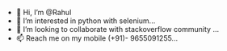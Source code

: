 - 👋 Hi, I’m @Rahul
- 👀 I’m interested in python with selenium...
- 💞️ I’m looking to collaborate with stackoverflow community ...
- 📫 Reach me on my mobile (+91)- 9655091255...

<!---
RahulmotogpM1/RahulmotogpM1 is a ✨ special ✨ repository because its `README.md` (this file) appears on your GitHub profile.
You can click the Preview link to take a look at your changes.
--->
